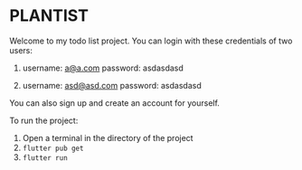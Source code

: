 # PLANTIST

Welcome to my todo list project. You can login with these credentials of two users:

1) username: a@a.com
   password: asdasdasd

2) username: asd@asd.com
   password: asdasdasd

You can also sign up and create an account for yourself.

To run the project:

1) Open a terminal in the directory of the project
2) `flutter pub get`
3) `flutter run`
